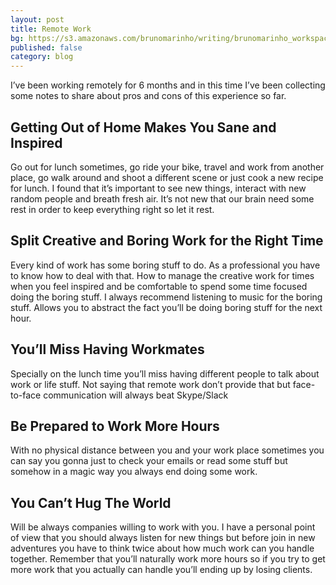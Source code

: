 ```yaml
---
layout: post
title: Remote Work
bg: https://s3.amazonaws.com/brunomarinho/writing/brunomarinho_workspace01%402x.jpg
published: false
category: blog
---
```


I’ve been working remotely for 6 months and in this time I’ve been collecting some notes to share about pros and cons of this experience so far.

## Getting Out of Home Makes You Sane and Inspired
Go out for lunch sometimes, go ride your bike, travel and work from another place, go walk around and shoot a different scene or just cook a new recipe for lunch. I found that it’s important to see new things, interact with new random people and breath fresh air. It’s not new that our brain need some rest in order to keep everything right so let it rest.

## Split Creative and Boring Work for the Right Time
Every kind of work has some boring stuff to do. As a professional you have to know how to deal with that. How to manage the creative work for times when you feel inspired and be comfortable to spend some time focused doing the boring stuff. I always recommend listening to music for the boring stuff. Allows you to abstract the fact you’ll be doing boring stuff for the next hour.

## You’ll Miss Having Workmates
Specially on the lunch time you’ll miss having different people to talk about work or life stuff. Not saying that remote work don’t provide that but face-to-face communication will always beat Skype/Slack

## Be Prepared to Work More Hours
With no physical distance between you and your work place sometimes you can say you gonna just to check your emails or read some stuff but somehow in a magic way you always end doing some work.

## You Can’t Hug The World
Will be always companies willing to work with you. I have a personal point of view that you should always listen for new things but before join in new adventures you have to think twice about how much work can you handle together. Remember that you’ll naturally work more hours so if you try to get more work that you actually can handle you’ll ending up by losing clients.


